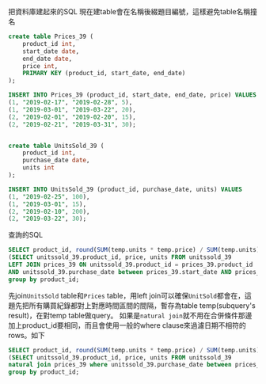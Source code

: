 把資料庫建起來的SQL
現在建table會在名稱後綴題目編號，這樣避免table名稱撞名
```SQL
create table Prices_39 (
	product_id int,
    start_date date,
    end_date date,
    price int,
    PRIMARY KEY (product_id, start_date, end_date)
);

INSERT INTO Prices_39 (product_id, start_date, end_date, price) VALUES
(1, "2019-02-17", "2019-02-28", 5),
(1, "2019-03-01", "2019-03-22", 20),
(2, "2019-02-01", "2019-02-20", 15),
(2, "2019-02-21", "2019-03-31", 30);


create table UnitsSold_39 (
    product_id int,
    purchase_date date,
    units int
);

INSERT INTO UnitsSold_39 (product_id, purchase_date, units) VALUES
(1, "2019-02-25", 100),
(1, "2019-03-01", 15),
(2, "2019-02-10", 200),
(2, "2019-03-22", 30);
```

查詢的SQL
```SQL
SELECT product_id, round(SUM(temp.units * temp.price) / SUM(temp.units), 2) average_price FROM
(SELECT unitssold_39.product_id, price, units FROM unitssold_39 
LEFT JOIN prices_39 ON unitssold_39.product_id = prices_39.product_id 
AND unitssold_39.purchase_date between prices_39.start_date AND prices_39.end_date) AS temp
group by product_id;
```

先join`UnitsSold` table和`Prices` table，用left join可以確保`UnitSold`都會在，這題先把所有購買紀錄都對上對應時間區間的間隔，暫存為table temp(subquery's result)，在對temp table做query。
如果是`natural join`就不用在合併條件那邊加上product_id要相同，而且會使用一般的where clause來過濾日期不相符的rows。如下
```SQL
SELECT product_id, round(SUM(temp.units * temp.price) / SUM(temp.units), 2) average_price FROM
(SELECT unitssold_39.product_id, price, units FROM unitssold_39 
natural join prices_39 where unitssold_39.purchase_date between prices_39.start_date AND prices_39.end_date) AS temp
group by product_id;
```